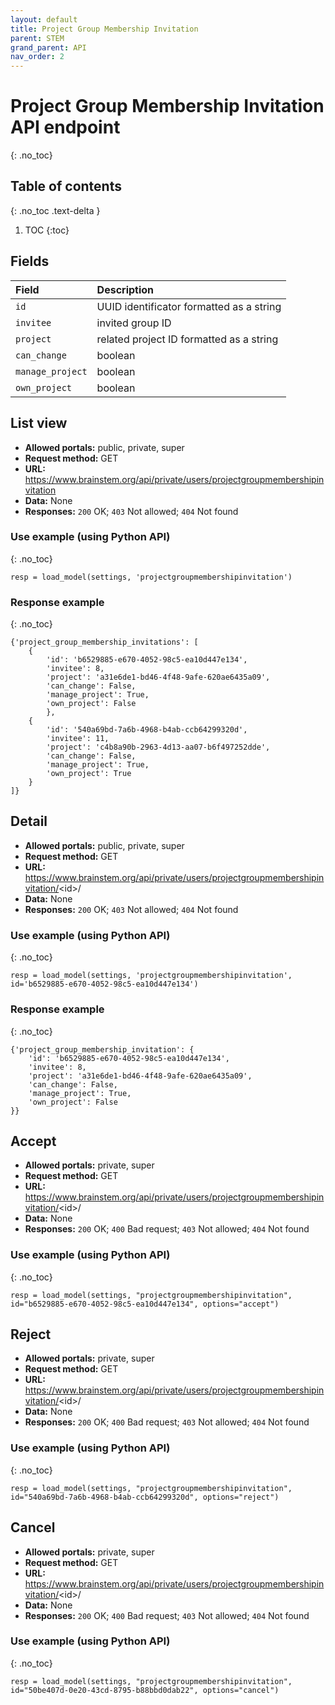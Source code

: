 ```yaml
---
layout: default
title: Project Group Membership Invitation
parent: STEM
grand_parent: API
nav_order: 2
---
```


# Project Group Membership Invitation API endpoint
{: .no_toc}

## Table of contents
{: .no_toc .text-delta }

1. TOC
{:toc}


## Fields

| Field        | Description  |
|:-------------|:-------------|
| `id` | UUID identificator formatted as a string |
| `invitee` | invited group ID |
| `project` | related project ID formatted as a string |
| `can_change` | boolean |
| `manage_project` | boolean |
| `own_project` | boolean |



## List view
- **Allowed portals:** public, private, super
- **Request method:** GET
- **URL:** https://www.brainstem.org/api/private/users/projectgroupmembershipinvitation
- **Data:** None
- **Responses:** `200` OK; `403` Not allowed; `404` Not found

### Use example (using Python API)
{: .no_toc}

```
resp = load_model(settings, 'projectgroupmembershipinvitation')
```

### Response example
{: .no_toc}

```
{'project_group_membership_invitations': [
    {
        'id': 'b6529885-e670-4052-98c5-ea10d447e134',
        'invitee': 8,
        'project': 'a31e6de1-bd46-4f48-9afe-620ae6435a09',
        'can_change': False,
        'manage_project': True,
        'own_project': False
        },
    {
        'id': '540a69bd-7a6b-4968-b4ab-ccb64299320d',
        'invitee': 11,
        'project': 'c4b8a90b-2963-4d13-aa07-b6f497252dde',
        'can_change': False,
        'manage_project': True,
        'own_project': True
    }
]}
```


## Detail
- **Allowed portals:** public, private, super
- **Request method:** GET
- **URL:** https://www.brainstem.org/api/private/users/projectgroupmembershipinvitation/<id\>/
- **Data:** None
- **Responses:** `200` OK; `403` Not allowed; `404` Not found

### Use example (using Python API)
{: .no_toc}

```
resp = load_model(settings, 'projectgroupmembershipinvitation', id='b6529885-e670-4052-98c5-ea10d447e134')
```

### Response example
{: .no_toc}

```
{'project_group_membership_invitation': {
    'id': 'b6529885-e670-4052-98c5-ea10d447e134',
    'invitee': 8,
    'project': 'a31e6de1-bd46-4f48-9afe-620ae6435a09',
    'can_change': False,
    'manage_project': True,
    'own_project': False
}}
```


## Accept
- **Allowed portals:** private, super
- **Request method:** GET
- **URL:** https://www.brainstem.org/api/private/users/projectgroupmembershipinvitation/<id\>/
- **Data:** None
- **Responses:** `200` OK; `400` Bad request; `403` Not allowed; `404` Not found

### Use example (using Python API)
{: .no_toc}

```
resp = load_model(settings, "projectgroupmembershipinvitation", id="b6529885-e670-4052-98c5-ea10d447e134", options="accept")
```



## Reject
- **Allowed portals:** private, super
- **Request method:** GET
- **URL:** https://www.brainstem.org/api/private/users/projectgroupmembershipinvitation/<id\>/
- **Data:** None
- **Responses:** `200` OK; `400` Bad request; `403` Not allowed; `404` Not found

### Use example (using Python API)
{: .no_toc}

```
resp = load_model(settings, "projectgroupmembershipinvitation", id="540a69bd-7a6b-4968-b4ab-ccb64299320d", options="reject")
```


## Cancel
- **Allowed portals:** private, super
- **Request method:** GET
- **URL:** https://www.brainstem.org/api/private/users/projectgroupmembershipinvitation/<id\>/
- **Data:** None
- **Responses:** `200` OK; `400` Bad request; `403` Not allowed; `404` Not found

### Use example (using Python API)
{: .no_toc}

```
resp = load_model(settings, "projectgroupmembershipinvitation", id="50be407d-0e20-43cd-8795-b88bbd0dab22", options="cancel")
```